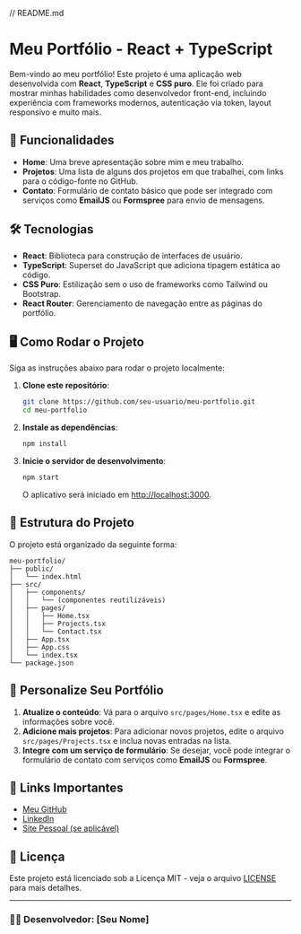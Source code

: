 // README.md

# Meu Portfólio - React + TypeScript

Bem-vindo ao meu portfólio! Este projeto é uma aplicação web desenvolvida com **React**, **TypeScript** e **CSS puro**. Ele foi criado para mostrar minhas habilidades como desenvolvedor front-end, incluindo experiência com frameworks modernos, autenticação via token, layout responsivo e muito mais.

## 🚀 Funcionalidades

-   **Home**: Uma breve apresentação sobre mim e meu trabalho.
-   **Projetos**: Uma lista de alguns dos projetos em que trabalhei, com links para o código-fonte no GitHub.
-   **Contato**: Formulário de contato básico que pode ser integrado com serviços como **EmailJS** ou **Formspree** para envio de mensagens.

## 🛠 Tecnologias

-   **React**: Biblioteca para construção de interfaces de usuário.
-   **TypeScript**: Superset do JavaScript que adiciona tipagem estática ao código.
-   **CSS Puro**: Estilização sem o uso de frameworks como Tailwind ou Bootstrap.
-   **React Router**: Gerenciamento de navegação entre as páginas do portfólio.

## 🖥 Como Rodar o Projeto

Siga as instruções abaixo para rodar o projeto localmente:

1. **Clone este repositório**:

    ```bash
    git clone https://github.com/seu-usuario/meu-portfolio.git
    cd meu-portfolio
    ```

2. **Instale as dependências**:

    ```bash
    npm install
    ```

3. **Inicie o servidor de desenvolvimento**:

    ```bash
    npm start
    ```

    O aplicativo será iniciado em [http://localhost:3000](http://localhost:3000).

## 📂 Estrutura do Projeto

O projeto está organizado da seguinte forma:

```
meu-portfolio/
├── public/
│   └── index.html
├── src/
│   ├── components/
│   │   └── (componentes reutilizáveis)
│   ├── pages/
│   │   ├── Home.tsx
│   │   ├── Projects.tsx
│   │   └── Contact.tsx
│   ├── App.tsx
│   ├── App.css
│   └── index.tsx
└── package.json
```

## 📌 Personalize Seu Portfólio

1. **Atualize o conteúdo**: Vá para o arquivo `src/pages/Home.tsx` e edite as informações sobre você.
2. **Adicione mais projetos**: Para adicionar novos projetos, edite o arquivo `src/pages/Projects.tsx` e inclua novas entradas na lista.
3. **Integre com um serviço de formulário**: Se desejar, você pode integrar o formulário de contato com serviços como **EmailJS** ou **Formspree**.

## 🔗 Links Importantes

-   [Meu GitHub](https://github.com/seu-usuario)
-   [LinkedIn](https://www.linkedin.com/in/seu-usuario/)
-   [Site Pessoal (se aplicável)](https://seusite.com)

## 📝 Licença

Este projeto está licenciado sob a Licença MIT - veja o arquivo [LICENSE](LICENSE) para mais detalhes.

---

### 👨‍💻 Desenvolvedor: [Seu Nome]
